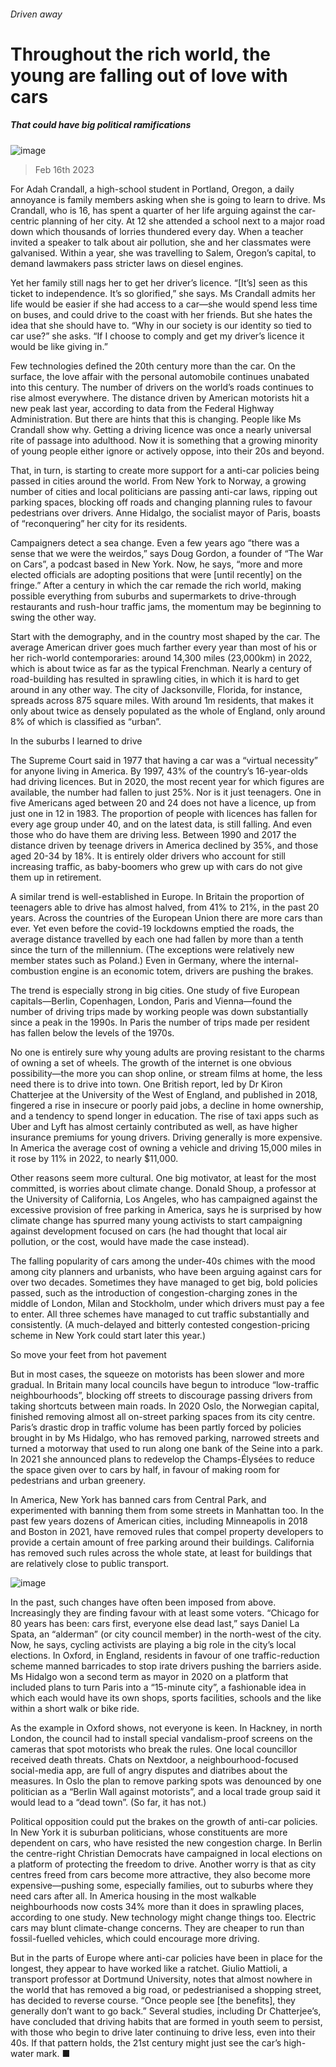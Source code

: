 ###### Driven away
# Throughout the rich world, the young are falling out of love with cars 
##### That could have big political ramifications 
![image](images/20230218_IRD001.jpg) 
> Feb 16th 2023 
For Adah Crandall, a high-school student in Portland, Oregon, a daily annoyance is family members asking when she is going to learn to drive. Ms Crandall, who is 16, has spent a quarter of her life arguing against the car-centric planning of her city. At 12 she attended a school next to a major road down which thousands of lorries thundered every day. When a teacher invited a speaker to talk about air pollution, she and her classmates were galvanised. Within a year, she was travelling to Salem, Oregon’s capital, to demand lawmakers pass stricter laws on diesel engines. 
Yet her family still nags her to get her driver’s licence. “[It’s] seen as this ticket to independence. It’s so glorified,” she says. Ms Crandall admits her life would be easier if she had access to a car—she would spend less time on buses, and could drive to the coast with her friends. But she hates the idea that she should have to. “Why in our society is our identity so tied to car use?” she asks. “If I choose to comply and get my driver’s licence it would be like giving in.”
Few technologies defined the 20th century more than the car. On the surface, the love affair with the personal automobile continues unabated into this century. The number of drivers on the world’s roads continues to rise almost everywhere. The distance driven by American motorists hit a new peak last year, according to data from the Federal Highway Administration. But there are hints that this is changing. People like Ms Crandall show why. Getting a driving licence was once a nearly universal rite of passage into adulthood. Now it is something that a growing minority of young people either ignore or actively oppose, into their 20s and beyond. 
That, in turn, is starting to create more support for a anti-car policies being passed in cities around the world. From New York to Norway, a growing number of cities and local politicians are passing anti-car laws, ripping out parking spaces, blocking off roads and changing planning rules to favour pedestrians over drivers. Anne Hidalgo, the socialist mayor of Paris, boasts of “reconquering” her city for its residents. 
Campaigners detect a sea change. Even a few years ago “there was a sense that we were the weirdos,” says Doug Gordon, a founder of “The War on Cars”, a podcast based in New York. Now, he says, “more and more elected officials are adopting positions that were [until recently] on the fringe.” After a century in which the car remade the rich world, making possible everything from suburbs and supermarkets to drive-through restaurants and rush-hour traffic jams, the momentum may be beginning to swing the other way.
Start with the demography, and in the country most shaped by the car. The average American driver goes much farther every year than most of his or her rich-world contemporaries: around 14,300 miles (23,000km) in 2022, which is about twice as far as the typical Frenchman. Nearly a century of road-building has resulted in sprawling cities, in which it is hard to get around in any other way. The city of Jacksonville, Florida, for instance, spreads across 875 square miles. With around 1m residents, that makes it only about twice as densely populated as the whole of England, only around 8% of which is classified as “urban”. 
In the suburbs I learned to drive
The Supreme Court said in 1977 that having a car was a “virtual necessity” for anyone living in America. By 1997, 43% of the country’s 16-year-olds had driving licences. But in 2020, the most recent year for which figures are available, the number had fallen to just 25%. Nor is it just teenagers. One in five Americans aged between 20 and 24 does not have a licence, up from just one in 12 in 1983. The proportion of people with licences has fallen for every age group under 40, and on the latest data, is still falling. And even those who do have them are driving less. Between 1990 and 2017 the distance driven by teenage drivers in America declined by 35%, and those aged 20-34 by 18%. It is entirely older drivers who account for still increasing traffic, as baby-boomers who grew up with cars do not give them up in retirement.
A similar trend is well-established in Europe. In Britain the proportion of teenagers able to drive has almost halved, from 41% to 21%, in the past 20 years. Across the countries of the European Union there are more cars than ever. Yet even before the covid-19 lockdowns emptied the roads, the average distance travelled by each one had fallen by more than a tenth since the turn of the millennium. (The exceptions were relatively new member states such as Poland.) Even in Germany, where the internal-combustion engine is an economic totem, drivers are pushing the brakes. 
The trend is especially strong in big cities. One study of five European capitals—Berlin, Copenhagen, London, Paris and Vienna—found the number of driving trips made by working people was down substantially since a peak in the 1990s. In Paris the number of trips made per resident has fallen below the levels of the 1970s.
No one is entirely sure why young adults are proving resistant to the charms of owning a set of wheels. The growth of the internet is one obvious possibility—the more you can shop online, or stream films at home, the less need there is to drive into town. One British report, led by Dr Kiron Chatterjee at the University of the West of England, and published in 2018, fingered a rise in insecure or poorly paid jobs, a decline in home ownership, and a tendency to spend longer in education. The rise of taxi apps such as Uber and Lyft has almost certainly contributed as well, as have higher insurance premiums for young drivers. Driving generally is more expensive. In America the average cost of owning a vehicle and driving 15,000 miles in it rose by 11% in 2022, to nearly $11,000.
Other reasons seem more cultural. One big motivator, at least for the most committed, is worries about climate change. Donald Shoup, a professor at the University of California, Los Angeles, who has campaigned against the excessive provision of free parking in America, says he is surprised by how climate change has spurred many young activists to start campaigning against development focused on cars (he had thought that local air pollution, or the cost, would have made the case instead). 
The falling popularity of cars among the under-40s chimes with the mood among city planners and urbanists, who have been arguing against cars for over two decades. Sometimes they have managed to get big, bold policies passed, such as the introduction of congestion-charging zones in the middle of London, Milan and Stockholm, under which drivers must pay a fee to enter. All three schemes have managed to cut traffic substantially and consistently. (A much-delayed and bitterly contested congestion-pricing scheme in New York could start later this year.)
So move your feet from hot pavement
But in most cases, the squeeze on motorists has been slower and more gradual. In Britain many local councils have begun to introduce “low-traffic neighbourhoods”, blocking off streets to discourage passing drivers from taking shortcuts between main roads. In 2020 Oslo, the Norwegian capital, finished removing almost all on-street parking spaces from its city centre. Paris’s drastic drop in traffic volume has been partly forced by policies brought in by Ms Hidalgo, who has removed parking, narrowed streets and turned a motorway that used to run along one bank of the Seine into a park. In 2021 she announced plans to redevelop the Champs-Élysées to reduce the space given over to cars by half, in favour of making room for pedestrians and urban greenery.
In America, New York has banned cars from Central Park, and experimented with banning them from some streets in Manhattan too. In the past few years dozens of American cities, including Minneapolis in 2018 and Boston in 2021, have removed rules that compel property developers to provide a certain amount of free parking around their buildings. California has removed such rules across the whole state, at least for buildings that are relatively close to public transport. 
![image](images/20230218_IRD002.jpg) 

In the past, such changes have often been imposed from above. Increasingly they are finding favour with at least some voters. “Chicago for 80 years has been: cars first, everyone else dead last,” says Daniel La Spata, an “alderman” (or city council member) in the north-west of the city. Now, he says, cycling activists are playing a big role in the city’s local elections. In Oxford, in England, residents in favour of one traffic-reduction scheme manned barricades to stop irate drivers pushing the barriers aside. Ms Hidalgo won a second term as mayor in 2020 on a platform that included plans to turn Paris into a “15-minute city”, a fashionable idea in which each  would have its own shops, sports facilities, schools and the like within a short walk or bike ride. 
As the example in Oxford shows, not everyone is keen. In Hackney, in north London, the council had to install special vandalism-proof screens on the cameras that spot motorists who break the rules. One local councillor received death threats. Chats on Nextdoor, a neighbourhood-focused social-media app, are full of angry disputes and diatribes about the measures. In Oslo the plan to remove parking spots was denounced by one politician as a “Berlin Wall against motorists”, and a local trade group said it would lead to a “dead town”. (So far, it has not.) 
Political opposition could put the brakes on the growth of anti-car policies. In New York it is suburban politicians, whose constituents are more dependent on cars, who have resisted the new congestion charge. In Berlin the centre-right Christian Democrats have campaigned in local elections on a platform of protecting the freedom to drive. Another worry is that as city centres freed from cars become more attractive, they also become more expensive—pushing some, especially families, out to suburbs where they need cars after all. In America housing in the most walkable neighbourhoods now costs 34% more than it does in sprawling places, according to one study. New technology might change things too. Electric cars may blunt climate-change concerns. They are cheaper to run than fossil-fuelled vehicles, which could encourage more driving. 
But in the parts of Europe where anti-car policies have been in place for the longest, they appear to have worked like a ratchet. Giulio Mattioli, a transport professor at Dortmund University, notes that almost nowhere in the world that has removed a big road, or pedestrianised a shopping street, has decided to reverse course. “Once people see [the benefits], they generally don’t want to go back.” Several studies, including Dr Chatterjee’s, have concluded that driving habits that are formed in youth seem to persist, with those who begin to drive later continuing to drive less, even into their 40s. If that pattern holds, the 21st century might just see the car’s high-water mark. ■


